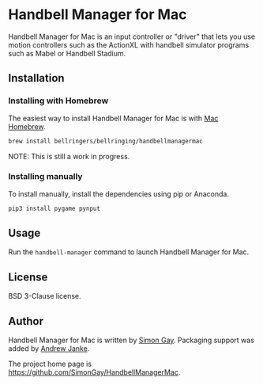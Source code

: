 # Handbell Manager for Mac

Handbell Manager for Mac is an input controller or "driver" that lets you use motion controllers such as the ActionXL with handbell simulator programs such as Mabel or Handbell Stadium.

## Installation

### Installing with Homebrew

The easiest way to install Handbell Manager for Mac is with [Mac Homebrew](https://brew.sh).

```bash
brew install bellringers/bellringing/handbellmanagermac
```

NOTE: This is still a work in progress.

### Installing manually

To install manually, install the dependencies using pip or Anaconda.

```bash
pip3 install pygame pynput
```

## Usage

Run the `handbell-manager` command to launch Handbell Manager for Mac.

## License

BSD 3-Clause license.

## Author

Handbell Manager for Mac is written by [Simon Gay](https://github.com/SimonGay).
Packaging support was added by [Andrew Janke](https://apjanke.net).

The project home page is <https://github.com/SimonGay/HandbellManagerMac>.
